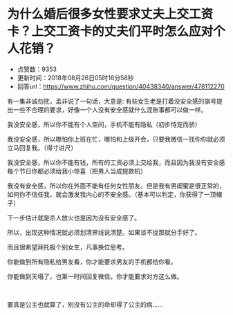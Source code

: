 # 为什么婚后很多女性要求丈夫上交工资卡？上交工资卡的丈夫们平时怎么应对个人花销？
- 点赞数：9353
- 更新时间：2018年08月26日05时16分58秒
- 回答url：https://www.zhihu.com/question/40438340/answer/478112270
<body>
 <p data-pid="apXnzDDR">有一集非诚勿扰，孟非说了一句话，大意是: 有些女生老是打着没安全感的旗号提出一些不合理的要求，好像一个人没有安全感就什么混账事都可以做一样。</p>
 <p data-pid="Gt9REaHg">我没安全感，所以你不能有个人空间，手机不能有隐私（初步恃宠而骄）</p>
 <p data-pid="aviRSXuh">我没安全感，所以哪怕你上班在忙，哪怕和上级开会，只要我微信一找你你就必须立马回复我。（得寸进尺）</p>
 <p data-pid="uONQEMD-">我没安全感，所以你不能有钱，所有的工资必须上交给我，而且因为我没有安全感每个节日你都必须给我小惊喜（把男人当成提款机）</p>
 <p data-pid="qUu2cXOs">我没有安全感，所以你在外面不能有任何女性朋友。但是我有男闺蜜是很正常的，如何你不信任我，就会激发我内心的不安全感。（基本可以判定，你获得了一顶帽子）</p>
 <p data-pid="phIVfVbd">下一步估计就是杀人放火也是因为没有安全感了。</p>
 <p data-pid="HljhpQVs">所以，出现这种情况就必须划清界线说清楚。如果谈不拢那就分手好了。</p>
 <p data-pid="z6fJFgI4">而且很希望拜托极个别女生，凡事换位思考。</p>
 <p data-pid="-6X5UP5m">你能做到所有隐私给男友看，你才能要求男友的手机都给你看。</p>
 <p data-pid="O77d1bQ_">你能做到天塌了，也第一时间回复微信。你才能要求对方这么做。</p>
 <br>
 <p data-pid="1MC9qbhq">要真是公主也就算了，别没有公主的命却得了公主的病......</p>
</body>